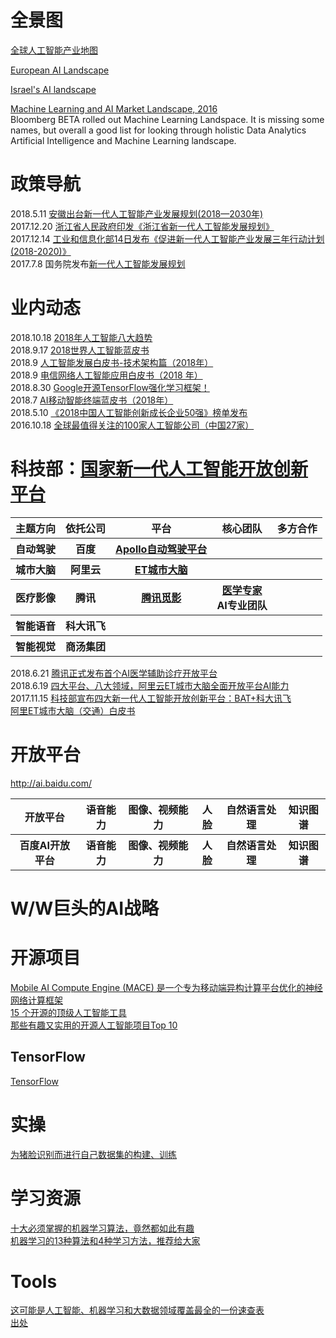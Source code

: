 
# 全景图

[全球人工智能产业地图](http://www.caict.ac.cn/kxyj/qwfb/ztbg/201804/P020180413313451066778.pdf#page=1&zoom=70,410,1529)<br>

[European AI Landscape](http://projectjuno.ai/content/ProjectJunoAI_EuropeanMachineIntelligenceLandscape.pdf) <br>

[Israel's AI landscape](https://cdn-images-1.medium.com/max/2000/1*4k2bACH0ZNBy6CKwbSpxQA.png)<br>

[Machine Learning and AI Market Landscape, 2016](https://i1.wp.com/analyticsweek.com/wp-content/uploads/2017/01/4e1d80ad-c007-4baa-99a9-915c936a5ef6-original.png?ssl=1)<br>
Bloomberg BETA rolled out Machine Learning Landspace. It is missing some names, but overall a good list for looking through holistic Data Analytics Artificial Intelligence and Machine Learning landscape.<br>

# 政策导航 
2018.5.11 [安徽出台新一代人工智能产业发展规划(2018—2030年)](http://ah.sina.com.cn/news/2018-05-29/detail-ihcffhsu7092405.shtml?from=ah_cnxh)<br>
2017.12.20 [浙江省人民政府印发《浙江省新一代人工智能发展规划》](https://baijiahao.baidu.com/s?id=1587313689131375325&wfr=spider&for=pc)<br>
2017.12.14 [工业和信息化部14日发布《促进新一代人工智能产业发展三年行动计划(2018-2020)》](http://www.qianjia.com/html/2017-12/15_281000.html)<br>
2017.7.8 国务院发布[新一代人工智能发展规划](https://baike.baidu.com/item/%E6%96%B0%E4%B8%80%E4%BB%A3%E4%BA%BA%E5%B7%A5%E6%99%BA%E8%83%BD%E5%8F%91%E5%B1%95%E8%A7%84%E5%88%92/22036716?fr=aladdin)<br>



# 业内动态
2018.10.18 [2018年人工智能八大趋势](http://www.sohu.com/a/259765973_99916129)<br>
2018.9.17 [2018世界人工智能蓝皮书](http://www.caict.ac.cn/kxyj/qwfb/bps/201809/P020180918696199759142.pdf)<br>
2018.9 [人工智能发展白皮书-技术架构篇（2018年）](http://www.caict.ac.cn/kxyj/qwfb/bps/201809/P020180906443463663989.pdf)<br>
2018.9 [电信网络人工智能应用白皮书（2018 年）](http://www.caict.ac.cn/kxyj/qwfb/bps/201809/P020180929348657095647.pdf)<br>
2018.8.30 [Google开源TensorFlow强化学习框架！](https://github.com/google/dopamine)<br> 
2018.7 [AI移动智能终端蓝皮书（2018年）](http://www.caict.ac.cn/kxyj/qwfb/ztbg/201807/P020180718595304832512.pdf)<br>
2018.5.10 [《2018中国人工智能创新成长企业50强》榜单发布](http://www.ctoutiao.com/674770.html)<br>
2016.10.18 [全球最值得关注的100家人工智能公司（中国27家）](http://www.cbdio.com/BigData/2016-10/18/content_5340504.htm)<br>



# 科技部：[国家新一代人工智能开放创新平台](https://baike.baidu.com/item/%E6%96%B0%E4%B8%80%E4%BB%A3%E4%BA%BA%E5%B7%A5%E6%99%BA%E8%83%BD%E5%BC%80%E6%94%BE%E5%88%9B%E6%96%B0%E5%B9%B3%E5%8F%B0/22245802?fr=aladdin)<br>

<table>
    <tr>
        <th>主题方向</th>
        <th>依托公司</th> <!注释>
        <th>平台</th> 
        <th>核心团队</th>
        <th>多方合作</th>
    </tr>
    <tr>
        <th>自动驾驶</th>
        <th>百度</th> <!注释>
        <th>
            <a href = "http://apollo.auto/index_cn.html">Apollo自动驾驶平台</a> 
        </th> 
        <th> </th>
        <th> </th>
    </tr>    
    <tr>
        <th>城市大脑</th>
        <th>阿里云</th> <!注释>
        <th>
            <a href = "https://et.aliyun.com/brain/city">ET城市大脑</a>
        </th> 
        <th> </th>
        <th> </th>
    </tr>  
    <tr>
        <th>医疗影像</th>
        <th>腾讯</th> <!注释>
        <th>
            <a href = "https://miying.qq.com/official/">腾讯觅影</a>
        </th> 
        <th>
            <a href = "https://miying.qq.com/official/">医学专家</a><br>
            AI专业团队
        </th>
        <th> </th>
    </tr>  
    <tr>
        <th>智能语音</th>
        <th>科大讯飞</th> <!注释>
        <th> </th> 
        <th> </th>
        <th> </th>
    </tr>  
    <tr>
        <th>智能视觉</th>
        <th>商汤集团</th> <!注释>
        <th> </th> 
        <th> </th>
        <th> </th>
    </tr>      
</table>

2018.6.21 [腾讯正式发布首个AI医学辅助诊疗开放平台](https://baike.baidu.com/item/%E8%85%BE%E8%AE%AF%E8%A7%85%E5%BD%B1/22063101?fr=aladdin)<br>
2018.6.19 [四大平台、八大领域，阿里云ET城市大脑全面开放平台AI能力](https://baijiahao.baidu.com/s?id=1603689004087573938&wfr=spider&for=pc)<br>
2017.11.15 [科技部宣布四大新一代人工智能开放创新平台：BAT+科大讯飞](https://www.sohu.com/a/205189703_498760)<br>
[阿里ET城市大脑（交通）白皮书](https://baijiahao.baidu.com/s?id=1605115951626995618&wfr=spider&for=pc)<br>


# 开放平台
http://ai.baidu.com/

<table>
    <tr>
        <th>开放平台</th>
        <th>语音能力</th> <!注释>
        <th>图像、视频能力</th> 
        <th>人脸</th>
        <th>自然语言处理</th>
        <th>知识图谱</th>
    </tr>
    <tr>
        <th>百度AI开放平台</th>
        <th>语音能力</th> <!注释>
        <th>图像、视频能力</th> 
        <th>人脸</th>
        <th>自然语言处理</th>
        <th>知识图谱</th>
    </tr>   
</table>


# W/W巨头的AI战略


# 开源项目
[Mobile AI Compute Engine (MACE) 是一个专为移动端异构计算平台优化的神经网络计算框架 ](https://github.com/xiaomi/mace)<br>
[15 个开源的顶级人工智能工具](http://www.iteye.com/news/31877)<br>
[那些有趣又实用的开源人工智能项目Top 10](http://ai.51cto.com/art/201809/582996.htm)<br>

## TensorFlow
[TensorFlow](https://www.tensorflow.org)<br>

# 实操
[为猪脸识别而进行自己数据集的构建、训练](https://blog.csdn.net/duanshao/article/details/78797616)<br>

# 学习资源
[十大必须掌握的机器学习算法，竟然都如此有趣](https://blog.csdn.net/tkkzc3e6s4ou4/article/details/79083376)<br>
[机器学习的13种算法和4种学习方法，推荐给大家](https://blog.csdn.net/duozhishidai/article/details/82764044)<br>

# Tools
[这可能是人工智能、机器学习和大数据领域覆盖最全的一份速查表](http://www.raincent.com/content-10-12752-1.html)<br>
[出处](https://becominghuman.ai/cheat-sheets-for-ai-neural-networks-machine-learning-deep-learning-big-data-678c51b4b463)<br>


